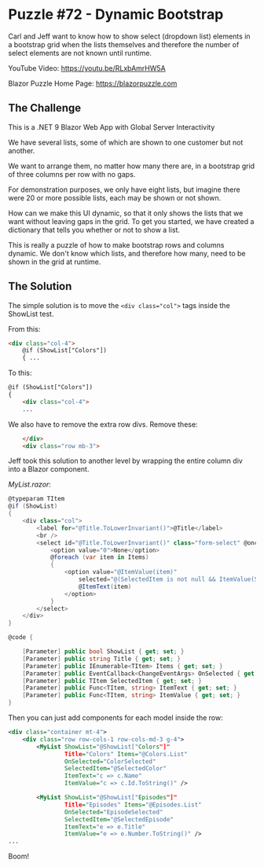 # Puzzle #72 - Dynamic Bootstrap
Carl and Jeff want to know how to show select (dropdown list) elements in a bootstrap grid when the lists themselves and therefore the number of select elements are not known until runtime.

YouTube Video: https://youtu.be/RLxbAmrHW5A

Blazor Puzzle Home Page: https://blazorpuzzle.com

## The Challenge

This is a .NET 9 Blazor Web App with Global Server Interactivity

We have several lists, some of which are shown to one customer but not another.

We want to arrange them, no matter how many there are, in a bootstrap grid of three columns per row with no gaps.

For demonstration purposes, we only have eight lists, but imagine there were 20 or more possible lists, each may be shown or not shown.

How can we make this UI dynamic, so that it only shows the lists that we want without leaving gaps in the grid. To get you started, we have created a dictionary that tells you whether or not to show a list.

This is really a puzzle of how to make bootstrap rows and columns dynamic. We don't know which lists, and therefore how many, need to be shown in the grid at runtime.

## The Solution

The simple solution is to move the `<div class="col">` tags inside the ShowList test.

From this:

```html
<div class="col-4">
    @if (ShowList["Colors"])
    { ...
```

To this:

```html
@if (ShowList["Colors"])
{ 
    <div class="col-4">
    ...
```

We also have to remove the extra row divs. Remove these:

```html
    </div>
    <div class="row mb-3">
```

Jeff took this solution to another level by wrapping the entire column div into a Blazor component.

*MyList.razor*:

```c#
@typeparam TItem
@if (ShowList)
{
	<div class="col">
		<label for="@Title.ToLowerInvariant()">@Title</label>
		<br />
		<select id="@Title.ToLowerInvariant()" class="form-select" @onchange="OnSelected">
			<option value="0">None</option>
			@foreach (var item in Items)
			{
				<option value="@ItemValue(item)"
					selected="@(SelectedItem is not null && ItemValue(SelectedItem) == ItemValue(item) ? "selected" : null)">
					@ItemText(item)
				</option>
			}
		</select>
	</div>
}

@code {

	[Parameter] public bool ShowList { get; set; }
	[Parameter] public string Title { get; set; }
	[Parameter] public IEnumerable<TItem> Items { get; set; }
	[Parameter] public EventCallback<ChangeEventArgs> OnSelected { get; set; }
	[Parameter] public TItem SelectedItem { get; set; }
	[Parameter] public Func<TItem, string> ItemText { get; set; }
	[Parameter] public Func<TItem, string> ItemValue { get; set; }
}
```

Then you can just add components for each model inside the row:

```xml
<div class="container mt-4">
    <div class="row row-cols-1 row-cols-md-3 g-4">
        <MyList ShowList="@ShowList["Colors"]" 
                Title="Colors" Items="@Colors.List" 
                OnSelected="ColorSelected" 
                SelectedItem="@SelectedColor" 
                ItemText="c => c.Name" 
                ItemValue="c => c.Id.ToString()" />

        <MyList ShowList="@ShowList["Episodes"]" 
                Title="Episodes" Items="@Episodes.List" 
                OnSelected="EpisodeSelected" 
                SelectedItem="@SelectedEpisode" 
                ItemText="e => e.Title" 
                ItemValue="e => e.Number.ToString()" />
...
```

Boom!
